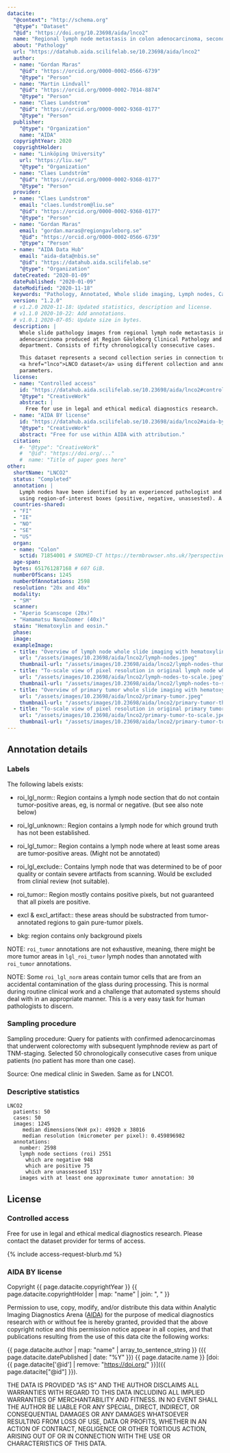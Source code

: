 ```yaml
---
datacite:
  "@context": "http://schema.org"
  "@type": "Dataset"
  "@id": "https://doi.org/10.23698/aida/lnco2"
  name: "Regional lymph node metastasis in colon adenocarcinoma, second collection series"
  about: "Pathology"
  url: "https://datahub.aida.scilifelab.se/10.23698/aida/lnco2"
  author:
  - name: "Gordan Maras"
    "@id": "https://orcid.org/0000-0002-0566-6739"
    "@type": "Person"
  - name: "Martin Lindvall"
    "@id": "https://orcid.org/0000-0002-7014-8874"
    "@type": "Person"
  - name: "Claes Lundstrom"
    "@id": "https://orcid.org/0000-0002-9368-0177"
    "@type": "Person"
  publisher:
    "@type": "Organization"
    name: "AIDA"
  copyrightYear: 2020
  copyrightHolder:
  - name: "Linköping University"
    url: "https://liu.se/"
    "@type": "Organization"
  - name: "Claes Lundström"
    "@id": "https://orcid.org/0000-0002-9368-0177"
    "@type": "Person"
  provider:
  - name: "Claes Lundstrom"
    email: "claes.lundstrom@liu.se"
    "@id": "https://orcid.org/0000-0002-9368-0177"
    "@type": "Person"
  - name: "Gordan Maras"
    email: "gordan.maras@regiongavleborg.se"
    "@id": "https://orcid.org/0000-0002-0566-6739"
    "@type": "Person"        
  - name: "AIDA Data Hub"
    email: "aida-data@nbis.se"
    "@id": "https://datahub.aida.scilifelab.se"
    "@type": "Organization"
  dateCreated: "2020-01-09"
  datePublished: "2020-01-09"
  dateModified: "2020-11-18"
  keywords: "Pathology, Annotated, Whole slide imaging, Lymph nodes, Cancer, Colon, Adenocarcinoma"
  version: "1.2.0"
  # v1.2.0 2020-11-18: Updated statistics, description and license.
  # v1.1.0 2020-10-22: Add annotations.
  # v1.0.1 2020-07-05: Update size in bytes.
  description: |
    Whole slide pathology images from regional lymph node metastasis in colon
    adenocarcinoma produced at Region Gävleborg Clinical Pathology and Cytology
    department. Consists of fifty chronologically consecutive cases.

    This dataset represents a second collection series in connection to the
    <a href="lnco">LNCO dataset</a> using different collection and annotation
    parameters.
  license:
  - name: "Controlled access"
    id: "https://datahub.aida.scilifelab.se/10.23698/aida/lnco2#controlled-access"
    "@type": "CreativeWork"
    abstract: |
      Free for use in legal and ethical medical diagnostics research.
  - name: "AIDA BY license"
    id: "https://datahub.aida.scilifelab.se/10.23698/aida/lnco2#aida-by-license"
    "@type": "CreativeWork"
    abstract: "Free for use within AIDA with attribution."
  citation:
    #- "@type": "CreativeWork"
    #  "@id": "https://doi.org/..."
    #  name: "Title of paper goes here"
other:
  shortName: "LNCO2"
  status: "Completed"
  annotation: |
    Lymph nodes have been identified by an experienced pathologist and annotated
    using region-of-interest boxes (positive, negative, unassested). A few detailed polygons of tumor exist. See details below.
  countries-shared:
  - "FI"
  - "IE"
  - "NO"
  - "SE"
  - "US"
  organ:
  - name: "Colon"
    sctid: 71854001 # SNOMED-CT https://termbrowser.nhs.uk/?perspective=full&conceptId1=%s
  age-span:
  bytes: 651761287168 # 607 GiB.
  numberOfScans: 1245
  numberOfAnnotations: 2598
  resolution: "20x and 40x"
  modality:
  - "SM"
  scanner:
  - "Aperio Scanscope (20x)"
  - "Hamamatsu NanoZoomer (40x)"
  stain: "Hematoxylin and eosin."
  phase:
  image:
  exampleImage:
  - title: "Overview of lymph node whole slide imaging with hematoxylin and eosin staining."
    url: "/assets/images/10.23698/aida/lnco2/lymph-nodes.jpeg"
    thumbnail-url: "/assets/images/10.23698/aida/lnco2/lymph-nodes-thumbnail.jpeg"
  - title: "To-scale view of pixel resolution in original lymph node whole slide imaging data from hematoxylin and eosin staining."
    url: "/assets/images/10.23698/aida/lnco2/lymph-nodes-to-scale.jpeg"
    thumbnail-url: "/assets/images/10.23698/aida/lnco2/lymph-nodes-to-scale-thumbnail.jpeg"
  - title: "Overview of primary tumor whole slide imaging with hematoxylin and eosin staining."
    url: "/assets/images/10.23698/aida/lnco2/primary-tumor.jpeg"
    thumbnail-url: "/assets/images/10.23698/aida/lnco2/primary-tumor-thumbnail.jpeg"
  - title: "To-scale view of pixel resolution in original primary tumor whole slide imaging data from hematoxylin and eosin staining."
    url: "/assets/images/10.23698/aida/lnco2/primary-tumor-to-scale.jpeg"
    thumbnail-url: "/assets/images/10.23698/aida/lnco2/primary-tumor-to-scale-thumbnail.jpeg"
---
```

## Annotation details

### Labels

The following labels exists:

- roi_lgl_norm:: Region contains a lymph node section that do not contain tumor-positive areas, eg, is normal or negative. (but see also note below)

- roi_lgl_unknown:: Region contains a lymph node for which ground truth has not been established.

- roi_lgl_tumor:: Region contains a lymph node where at least some areas are tumor-positive areas. (Might not be annotated)

- roi_lgl_exclude:: Contains lymph node that was determined to be of poor quality or contain severe artifacts from scanning. Would be excluded from clinial review (not suitable).

- roi_tumor:: Region mostly contains positive pixels, but not guaranteed that all pixels are positive.

- excl & excl_artifact:: these areas should be substracted from tumor-annotated regions to gain pure-tumor pixels.

- bkg: region contains only background pixels

NOTE: `roi_tumor` annotations are not exhaustive, meaning, there might be more tumor areas in `lgl_roi_tumor` lymph nodes than annotated with `roi_tumor` annotations.

NOTE: Some `roi_lgl_norm` areas contain tumor cells that are from an accidental contamination of the glass during processing. This is normal during routine clinical work and a challenge that automated systems should deal with in an appropriate manner. This is a very easy task for human pathologists to discern.

### Sampling procedure

Sampling procedure: Query for patients with confirmed adenocarcinomas that underwent colorectomy with subsequent lymphnode review as part of TNM-staging. Selected 50 chronologically consecutive cases from unique patients (no patient has more than one case).

Source: One medical clinic in Sweden. Same as for LNCO1.

### Descriptive statistics

```
LNCO2
  patients: 50
  cases: 50
  images: 1245
     median dimensions(WxH px): 49920 x 38016
     median resolution (micrometer per pixel): 0.459896982
  annotations:
    number: 2598
    lymph node sections (roi) 2551
      which are negative 948
      which are positive 75
      which are unassessed 1517
    images with at least one approximate tumor annotation: 30
```

## License
### Controlled access
Free for use in legal and ethical medical diagnostics research.
Please contact the dataset provider for terms of access.

{% include access-request-blurb.md %}

### AIDA BY license
Copyright
{{ page.datacite.copyrightYear }}
{{ page.datacite.copyrightHolder | map: "name" |  join: ", " }}

Permission to use, copy, modify, and/or distribute this data within Analytic
Imaging Diagnostics Arena ([AIDA](https://medtech4health.se/aida)) for the
purpose of medical diagnostics research with or without fee is hereby granted,
provided that the above copyright notice and this permission notice appear in
all copies, and that publications resulting from the use of this data cite the
following works:

{{ page.datacite.author | map: "name" | array_to_sentence_string }}
({{ page.datacite.datePublished | date: "%Y" }})
{{ page.datacite.name }}
[doi:{{ page.datacite['@id'] | remove: "https://doi.org/" }}]({{ page.datacite["@id"] }}).

THE DATA IS PROVIDED "AS IS" AND THE AUTHOR DISCLAIMS ALL WARRANTIES WITH REGARD
TO THIS DATA INCLUDING ALL IMPLIED WARRANTIES OF MERCHANTABILITY AND FITNESS. IN
NO EVENT SHALL THE AUTHOR BE LIABLE FOR ANY SPECIAL, DIRECT, INDIRECT, OR
CONSEQUENTIAL DAMAGES OR ANY DAMAGES WHATSOEVER RESULTING FROM LOSS OF USE, DATA
OR PROFITS, WHETHER IN AN ACTION OF CONTRACT, NEGLIGENCE OR OTHER TORTIOUS
ACTION, ARISING OUT OF OR IN CONNECTION WITH THE USE OR CHARACTERISTICS OF THIS
DATA.
